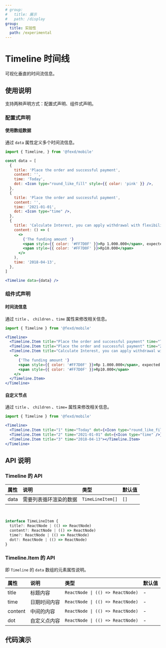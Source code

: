 ```yaml
---
# group:
#   title: 展示
#   path: /display
group:
  title: 实验性
  path: /experimental
---
```


# Timeline 时间线 <ImportCost name="Timeline" />

可视化垂直的时间流信息。

## 使用说明

支持两种声明方式：配置式声明、组件式声明。

### 配置式声明

#### 使用数组数据

通过 `data` 属性定义多个时间流信息。

<!-- prettier-ignore -->
```jsx | pure
import { Timeline, } from '@fexd/mobile'

const data = [
  {
    title: 'Place the order and successful payment',
    content: '',
    time: 'Today',
    dot: <Icon type="round_like_fill" style={{ color: 'pink' }} />,
  },
  {
    title: 'Place the order and successful payment',
    content: '',
    time: '2021-01-01',
    dot: <Icon type="time" />,
  },
  {
    title: 'Calculate Interest, you can apply withdrawal with flexibility',
    content: () => (
      <>
        {'The funding amount '}
        <span style={{ color: '#FF7D0F' }}>Rp 1.000.000</span>, expected daily earnings{' '}
        <span style={{ color: '#FF7D0F' }}>Rp10.000</span>
      </>
    ),
    time: '2018-04-13',
  },
]

<Timeline data={data} />
```

### 组件式声明

#### 时间流信息

通过 `title` 、 `children` 、`time` 属性来修改相关信息。

<!-- prettier-ignore -->
```jsx | pure
import { Timeline } from '@fexd/mobile'

<Timeline>
  <Timeline.Item title="Place the order and successful payment" time="Today"></Timeline.Item>
  <Timeline.Item title="Place the order and successful payment" time="2021-01-01"></Timeline.Item>
  <Timeline.Item title="Calculate Interest, you can apply withdrawal with flexibility" time="2018-04-13">
    <>
      {'The funding amount '}
      <span style={{ color: '#FF7D0F' }}>Rp 1.000.000</span>, expected daily earnings{' '}
      <span style={{ color: '#FF7D0F' }}>Rp10.000</span>
    </>
  </Timeline.Item>
</Timeline>
```

#### 自定义节点

通过 `title` 、 `children` 、`time=` 属性来修改相关信息。

<!-- prettier-ignore -->
```jsx | pure
import { Timeline } from '@fexd/mobile'

<Timeline>
  <Timeline.Item title="1" time="Today" dot={<Icon type="round_like_fill" style={{ color: 'pink' }} />}></Timeline.Item>
  <Timeline.Item title="2" time="2021-01-01" dot={<Icon type="time" />}></Timeline.Item>
  <Timeline.Item title="3" time="2018-04-13"></Timeline.Item>
</Timeline>
```

## API 说明

### Timeline 的 API

| 属性 | 说明                   | 类型             | 默认值 |
| :--- | :--------------------- | :--------------- | :----- |
| data | 需要列表循环渲染的数据 | `TimeLineItem[]` | `[]`   |

<br/>

```ts | pure
interface TimeLineItem {
  title?: ReactNode | (() => ReactNode)
  content?: ReactNode | (() => ReactNode)
  time?: ReactNode | (() => ReactNode)
  dot?: ReactNode | (() => ReactNode)
}
```

### Timeline.Item 的 API

即 `Timeline` 的 `data` 数组的元素属性说明。

| 属性    | 说明         | 类型                             | 默认值 |
| :------ | :----------- | :------------------------------- | :----- |
| title   | 标题内容     | `ReactNode \| (() => ReactNode)` | -      |
| time    | 日期时间内容 | `ReactNode \| (() => ReactNode)` | -      |
| content | 中间的内容   | `ReactNode \| (() => ReactNode)` | -      |
| dot     | 自定义点内容 | `ReactNode \| (() => ReactNode)` | -      |

## 代码演示

<code src="./demos/demo1/index.tsx" />
